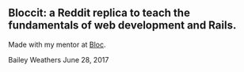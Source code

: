 
## Bloccit: a Reddit replica to teach the fundamentals of web development and Rails.

 Made with my mentor at [Bloc](http://bloc.io).

Bailey Weathers June 28, 2017
